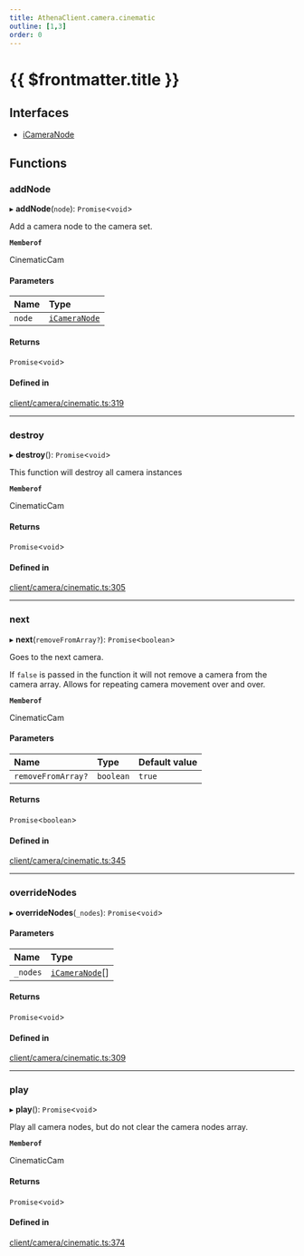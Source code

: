 ```yaml
---
title: AthenaClient.camera.cinematic
outline: [1,3]
order: 0
---
```


# {{ $frontmatter.title }}


## Interfaces

- [iCameraNode](../interfaces/client_camera_cinematic_iCameraNode.md)

## Functions

### addNode

▸ **addNode**(`node`): `Promise`<`void`\>

Add a camera node to the camera set.

**`Memberof`**

CinematicCam

#### Parameters

| Name | Type |
| :------ | :------ |
| `node` | [`iCameraNode`](../interfaces/client_camera_cinematic_iCameraNode.md) |

#### Returns

`Promise`<`void`\>

#### Defined in

[client/camera/cinematic.ts:319](https://github.com/Stuyk/altv-athena/blob/ae8402672/src/core/client/camera/cinematic.ts#L319)

___

### destroy

▸ **destroy**(): `Promise`<`void`\>

This function will destroy all camera instances

**`Memberof`**

CinematicCam

#### Returns

`Promise`<`void`\>

#### Defined in

[client/camera/cinematic.ts:305](https://github.com/Stuyk/altv-athena/blob/ae8402672/src/core/client/camera/cinematic.ts#L305)

___

### next

▸ **next**(`removeFromArray?`): `Promise`<`boolean`\>

Goes to the next camera.

If `false` is passed in the function it will not remove a camera
from the camera array. Allows for repeating camera movement over and over.

**`Memberof`**

CinematicCam

#### Parameters

| Name | Type | Default value |
| :------ | :------ | :------ |
| `removeFromArray?` | `boolean` | `true` |

#### Returns

`Promise`<`boolean`\>

#### Defined in

[client/camera/cinematic.ts:345](https://github.com/Stuyk/altv-athena/blob/ae8402672/src/core/client/camera/cinematic.ts#L345)

___

### overrideNodes

▸ **overrideNodes**(`_nodes`): `Promise`<`void`\>

#### Parameters

| Name | Type |
| :------ | :------ |
| `_nodes` | [`iCameraNode`](../interfaces/client_camera_cinematic_iCameraNode.md)[] |

#### Returns

`Promise`<`void`\>

#### Defined in

[client/camera/cinematic.ts:309](https://github.com/Stuyk/altv-athena/blob/ae8402672/src/core/client/camera/cinematic.ts#L309)

___

### play

▸ **play**(): `Promise`<`void`\>

Play all camera nodes, but do not clear the camera nodes array.

**`Memberof`**

CinematicCam

#### Returns

`Promise`<`void`\>

#### Defined in

[client/camera/cinematic.ts:374](https://github.com/Stuyk/altv-athena/blob/ae8402672/src/core/client/camera/cinematic.ts#L374)
